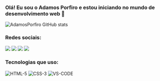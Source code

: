 ### Olá! Eu sou o Adamos Porfiro e estou iniciando no mundo de desenvolvimento web 👋

![AdamosPorfiro GitHub stats](https://github-readme-stats.vercel.app/api?username=AdamosPorfiro&show_icons=true&theme=dark)

### Redes sociais:
<div> 
    <a href="https://www.instagram.com/adamos_porfiro/" target="blank"><img src="https://img.shields.io/badge/-Instagram-%23E4405F?style=for-the-badge&logo=instagram&logoColor=white" target="blank"></a>
    <a href="https://discord.gg/nGDa5uAS" target="blank"><img src="https://img.shields.io/badge/Discord-7289DA?style=for-the-badge&logo=discord&logoColor=white" target="blank"></a> 
    <a href = "mailto:adamos.contato@gmail.com"><img src="https://img.shields.io/badge/-Gmail-%23333?style=for-the-badge&logo=gmail&logoColor=white" target="blank"></a>
    <a href="https://www.linkedin.com/in/adamos-porfiro-5a9130239/" target="blank"><img src="https://img.shields.io/badge/-LinkedIn-%230077B5?style=for-the-   badge&logo=linkedin&logoColor=white" target="blank"></a>
</div>

### Tecnologias que uso:

<div style="display: inline_block">
    <img align="center" alt="HTML-5" src="https://img.shields.io/badge/HTML5-E34F26?style=for-the-badge&logo=html5&logoColor=white">
    <img align="center" alt="CSS-3" src="https://img.shields.io/badge/CSS3-1572B6?style=for-the-badge&logo=css3&logoColor=white">
    <img align="center" alt="VS-CODE" src="https://img.shields.io/badge/Visual_Studio_Code-0078D4?style=for-the-badge&logo=visual%20studio%20code&logoColor=white">
</div>


